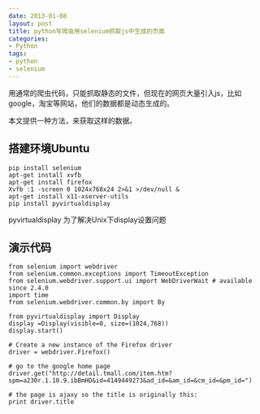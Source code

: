 ```yaml
---
date: 2013-01-08
layout: post
title: python写爬虫用selenium抓取js中生成的页面
categories:
- Python
tags:
- python
- selenium
---
```




用通常的爬虫代码，只能抓取静态的文件，但现在的网页大量引入js，比如google，淘宝等网站，他们的数据都是动态生成的。

本文提供一种方法，来获取这样的数据。

## 搭建环境Ubuntu
    pip install selenium
    apt-get install xvfb
    apt-get install firefox
    Xvfb :1 -screen 0 1024x768x24 2>&1 >/dev/null &
    apt-get install x11-xserver-utils
    pip install pyvirtualdisplay

pyvirtualdisplay 为了解决Unix下display设置问题

## 演示代码

```
from selenium import webdriver  
from selenium.common.exceptions import TimeoutException  
from selenium.webdriver.support.ui import WebDriverWait # available since 2.4.0   
import time  
from selenium.webdriver.common.by import By

from pyvirtualdisplay import Display
display =Display(visible=0, size=(1024,768))
display.start()

# Create a new instance of the Firefox driver   
driver = webdriver.Firefox()
      
# go to the google home page   
driver.get("http://detail.tmall.com/item.htm?spm=a230r.1.10.9.ibBmHD&id=4149449273&ad_id=&am_id=&cm_id=&pm_id=")  
        
# the page is ajaxy so the title is originally this:   
print driver.title  

```

